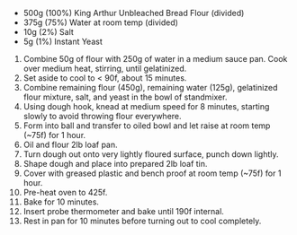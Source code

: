 * 500g (100%) King Arthur Unbleached Bread Flour (divided)
* 375g (75%) Water at room temp (divided)
* 10g (2%) Salt
* 5g (1%) Instant Yeast

1. Combine 50g of flour with 250g of water in a medium sauce pan. Cook over medium heat, stirring, until gelatinized.
1. Set aside to cool to < 90f, about 15 minutes.
1. Combine remaining flour (450g), remaining water (125g), gelatinized flour mixture, salt, and yeast in the bowl of standmixer.
1. Using dough hook, knead at medium speed for 8 minutes, starting slowly to avoid throwing flour everywhere.
1. Form into ball and transfer to oiled bowl and let raise at room temp (~75f) for 1 hour.
1. Oil and flour 2lb loaf pan.
1. Turn dough out onto very lightly floured surface, punch down lightly.
1. Shape dough and place into prepared 2lb loaf tin.
1. Cover with greased plastic and bench proof at room temp (~75f) for 1 hour.
1. Pre-heat oven to 425f.
1. Bake for 10 minutes.
1. Insert probe thermometer and bake until 190f internal.
1. Rest in pan for 10 minutes before turning out to cool completely.
